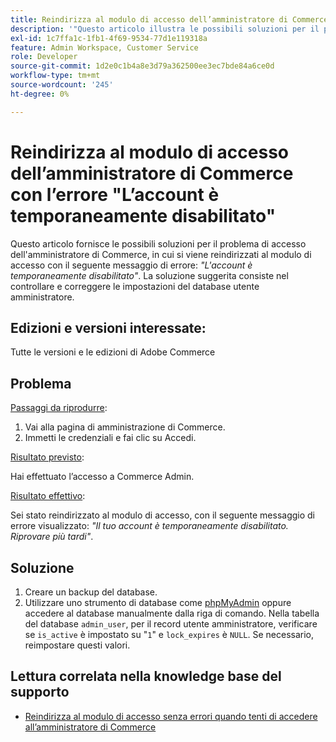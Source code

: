 ```yaml
---
title: Reindirizza al modulo di accesso dell’amministratore di Commerce con l’errore "L’account è temporaneamente disabilitato"
description: '"Questo articolo illustra le possibili soluzioni per il problema di accesso dell’amministratore di Commerce, in cui si viene reindirizzati al modulo di accesso con il seguente messaggio di errore: *"L’account è temporaneamente disabilitato"*. La soluzione suggerita consiste nel controllare e correggere le impostazioni del database utente amministratore.'''
exl-id: 1c7ffa1c-1fb1-4f69-9534-77d1e119318a
feature: Admin Workspace, Customer Service
role: Developer
source-git-commit: 1d2e0c1b4a8e3d79a362500ee3ec7bde84a6ce0d
workflow-type: tm+mt
source-wordcount: '245'
ht-degree: 0%

---
```


# Reindirizza al modulo di accesso dell’amministratore di Commerce con l’errore &quot;L’account è temporaneamente disabilitato&quot;

Questo articolo fornisce le possibili soluzioni per il problema di accesso dell&#39;amministratore di Commerce, in cui si viene reindirizzati al modulo di accesso con il seguente messaggio di errore: *&quot;L&#39;account è temporaneamente disabilitato&quot;*. La soluzione suggerita consiste nel controllare e correggere le impostazioni del database utente amministratore.

## Edizioni e versioni interessate:

Tutte le versioni e le edizioni di Adobe Commerce

## Problema

<u>Passaggi da riprodurre</u>:

1. Vai alla pagina di amministrazione di Commerce.
1. Immetti le credenziali e fai clic su Accedi.

<u>Risultato previsto</u>:

Hai effettuato l’accesso a Commerce Admin.

<u>Risultato effettivo</u>:

Sei stato reindirizzato al modulo di accesso, con il seguente messaggio di errore visualizzato: *&quot;Il tuo account è temporaneamente disabilitato. Riprovare più tardi&quot;*.

## Soluzione

1. Creare un backup del database.
1. Utilizzare uno strumento di database come [phpMyAdmin](https://devdocs.magento.com/guides/v2.2/install-gde/prereq/optional.html#install-optional-phpmyadmin) oppure accedere al database manualmente dalla riga di comando. Nella tabella del database `admin_user`, per il record utente amministratore, verificare se `is_active` è impostato su &quot;`1`&quot; e `lock_expires` è `NULL`. Se necessario, reimpostare questi valori.

## Lettura correlata nella knowledge base del supporto

* [Reindirizza al modulo di accesso senza errori quando tenti di accedere all’amministratore di Commerce](/help/troubleshooting/miscellaneous/login-redirect-when-trying-to-login-to-magento-admin.md)

